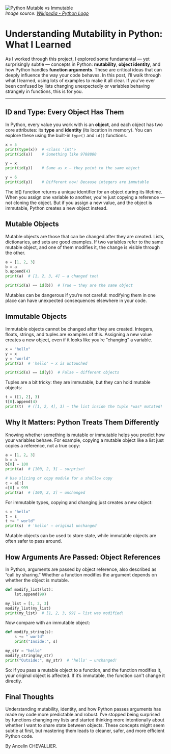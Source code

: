 ![Python Mutable vs Immutable](https://upload.wikimedia.org/wikipedia/commons/c/c3/Python-logo-notext.svg)  
*Image source: [Wikipedia - Python Logo](https://en.wikipedia.org/wiki/File:Python-logo-notext.svg)*

# Understanding Mutability in Python: What I Learned

As I worked through this project, I explored some fundamental — yet surprisingly subtle — concepts in Python: **mutability**, **object identity**, and how Python handles **function arguments**. These are critical ideas that can deeply influence the way your code behaves. In this post, I’ll walk through what I learned, using lots of examples to make it all clear. If you’ve ever been confused by lists changing unexpectedly or variables behaving strangely in functions, this is for you.

---

## ID and Type: Every Object Has Them

In Python, every value you work with is an **object**, and each object has two core attributes: its **type** and **identity** (its location in memory). You can explore these using the built-in `type()` and `id()` functions.

```python
x = 5
print(type(x))  # <class 'int'>
print(id(x))    # Something like 9788800

y = x
print(id(y))    # Same as x — they point to the same object

y = 6
print(id(y))    # Different now! Because integers are immutable
```

The id() function returns a unique identifier for an object during its lifetime. When you assign one variable to another, you're just copying a reference — not cloning the object. But if you assign a new value, and the object is immutable, Python creates a new object instead.

## Mutable Objects

Mutable objects are those that can be changed after they are created. Lists, dictionaries, and sets are good examples. If two variables refer to the same mutable object, and one of them modifies it, the change is visible through the other.

```python
a = [1, 2, 3]
b = a
b.append(4)
print(a)  # [1, 2, 3, 4] – a changed too!

print(id(a) == id(b))  # True – they are the same object
```

Mutables can be dangerous if you’re not careful: modifying them in one place can have unexpected consequences elsewhere in your code.

## Immutable Objects

Immutable objects cannot be changed after they are created. Integers, floats, strings, and tuples are examples of this. Assigning a new value creates a new object, even if it looks like you’re “changing” a variable.

```python
x = "hello"
y = x
y = "world"
print(x)  # 'hello' – x is untouched

print(id(x) == id(y))  # False – different objects
```

Tuples are a bit tricky: they are immutable, but they can hold mutable objects:

```python
t = ([1, 2], 3)
t[0].append(4)
print(t)  # ([1, 2, 4], 3) – the list inside the tuple *was* mutated!
```

## Why It Matters: Python Treats Them Differently

Knowing whether something is mutable or immutable helps you predict how your variables behave. For example, copying a mutable object like a list just copies a reference, not a true copy:

```python
a = [1, 2, 3]
b = a
b[0] = 100
print(a)  # [100, 2, 3] – surprise!

# Use slicing or copy module for a shallow copy
c = a[:]
c[0] = 999
print(a)  # [100, 2, 3] – unchanged
```

For immutable types, copying and changing just creates a new object:

```python
s = "hello"
t = s
t += " world"
print(s)  # 'hello' – original unchanged
```

Mutable objects can be used to store state, while immutable objects are often safer to pass around.

## How Arguments Are Passed: Object References

In Python, arguments are passed by object reference, also described as “call by sharing.” Whether a function modifies the argument depends on whether the object is mutable.

```python
def modify_list(lst):
    lst.append(99)

my_list = [1, 2, 3]
modify_list(my_list)
print(my_list)  # [1, 2, 3, 99] – list was modified!
```

Now compare with an immutable object:

```python
def modify_string(s):
    s += " world"
    print("Inside:", s)

my_str = "hello"
modify_string(my_str)
print("Outside:", my_str)  # 'hello' – unchanged!
```

So: if you pass a mutable object to a function, and the function modifies it, your original object is affected. If it’s immutable, the function can't change it directly.

## Final Thoughts

Understanding mutability, identity, and how Python passes arguments has made my code more predictable and robust. I’ve stopped being surprised by functions changing my lists and started thinking more intentionally about whether I want to share state between objects. These concepts might seem subtle at first, but mastering them leads to cleaner, safer, and more efficient Python code.

By Ancelin CHEVALLIER.
